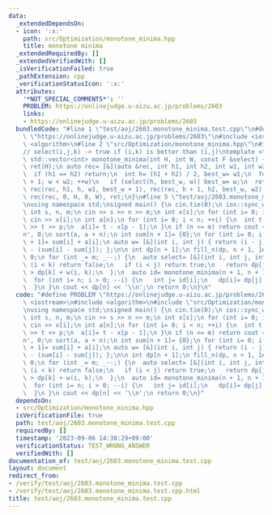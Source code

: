 ```yaml
---
data:
  _extendedDependsOn:
  - icon: ':x:'
    path: src/Optimization/monotone_minima.hpp
    title: monotone minima
  _extendedRequiredBy: []
  _extendedVerifiedWith: []
  _isVerificationFailed: true
  _pathExtension: cpp
  _verificationStatusIcon: ':x:'
  attributes:
    '*NOT_SPECIAL_COMMENTS*': ''
    PROBLEM: https://onlinejudge.u-aizu.ac.jp/problems/2603
    links:
    - https://onlinejudge.u-aizu.ac.jp/problems/2603
  bundledCode: "#line 1 \"test/aoj/2603.monotone_minima.test.cpp\"\n#define PROBLEM\
    \ \"https://onlinejudge.u-aizu.ac.jp/problems/2603\"\n#include <iostream>\n#include\
    \ <algorithm>\n#line 2 \"src/Optimization/monotone_minima.hpp\"\n#include <vector>\n\
    // select(i,j,k) -> true if (i,k) is better than (i,j)\ntemplate <typename F>\
    \ std::vector<int> monotone_minima(int H, int W, const F &select) {\n std::vector<int>\
    \ ret(H);\n auto rec= [&](auto &rec, int h1, int h2, int w1, int w2) -> void {\n\
    \  if (h1 == h2) return;\n  int h= (h1 + h2) / 2, best_w= w1;\n  for (int w= w1\
    \ + 1; w < w2; ++w)\n   if (select(h, best_w, w)) best_w= w;\n  ret[h]= best_w,\
    \ rec(rec, h1, h, w1, best_w + 1), rec(rec, h + 1, h2, best_w, w2);\n };\n return\
    \ rec(rec, 0, H, 0, W), ret;\n}\n#line 5 \"test/aoj/2603.monotone_minima.test.cpp\"\
    \nusing namespace std;\nsigned main() {\n cin.tie(0);\n ios::sync_with_stdio(false);\n\
    \ int s, n, m;\n cin >> s >> n >> m;\n int x[s];\n for (int i= 0; i < s; ++i)\
    \ cin >> x[i];\n int a[n];\n for (int i= 0; i < n; ++i) {\n  int t, p;\n  cin\
    \ >> t >> p;\n  a[i]= t - x[p - 1];\n }\n if (n <= m) return cout << 0 << '\\\
    n', 0;\n sort(a, a + n);\n int sum[n + 1]= {0};\n for (int i= 0; i < n; ++i) sum[i\
    \ + 1]= sum[i] + a[i];\n auto w= [&](int i, int j) { return (i - j) * a[i - 1]\
    \ - (sum[i] - sum[j]); };\n\n int dp[n + 1];\n fill_n(dp, n + 1, 1e9);\n dp[0]=\
    \ 0;\n for (int _= m; _--;) {\n  auto select= [&](int i, int j, int k) {\n   if\
    \ (i < k) return false;\n   if (i < j) return true;\n   return dp[j] + w(i, j)\
    \ > dp[k] + w(i, k);\n  };\n  auto id= monotone_minima(n + 1, n + 1, select);\n\
    \  for (int i= n; i > 0; --i) {\n   int j= id[i];\n   dp[i]= dp[j] + w(i, j);\n\
    \  }\n }\n cout << dp[n] << '\\n';\n return 0;\n}\n"
  code: "#define PROBLEM \"https://onlinejudge.u-aizu.ac.jp/problems/2603\"\n#include\
    \ <iostream>\n#include <algorithm>\n#include \"src/Optimization/monotone_minima.hpp\"\
    \nusing namespace std;\nsigned main() {\n cin.tie(0);\n ios::sync_with_stdio(false);\n\
    \ int s, n, m;\n cin >> s >> n >> m;\n int x[s];\n for (int i= 0; i < s; ++i)\
    \ cin >> x[i];\n int a[n];\n for (int i= 0; i < n; ++i) {\n  int t, p;\n  cin\
    \ >> t >> p;\n  a[i]= t - x[p - 1];\n }\n if (n <= m) return cout << 0 << '\\\
    n', 0;\n sort(a, a + n);\n int sum[n + 1]= {0};\n for (int i= 0; i < n; ++i) sum[i\
    \ + 1]= sum[i] + a[i];\n auto w= [&](int i, int j) { return (i - j) * a[i - 1]\
    \ - (sum[i] - sum[j]); };\n\n int dp[n + 1];\n fill_n(dp, n + 1, 1e9);\n dp[0]=\
    \ 0;\n for (int _= m; _--;) {\n  auto select= [&](int i, int j, int k) {\n   if\
    \ (i < k) return false;\n   if (i < j) return true;\n   return dp[j] + w(i, j)\
    \ > dp[k] + w(i, k);\n  };\n  auto id= monotone_minima(n + 1, n + 1, select);\n\
    \  for (int i= n; i > 0; --i) {\n   int j= id[i];\n   dp[i]= dp[j] + w(i, j);\n\
    \  }\n }\n cout << dp[n] << '\\n';\n return 0;\n}"
  dependsOn:
  - src/Optimization/monotone_minima.hpp
  isVerificationFile: true
  path: test/aoj/2603.monotone_minima.test.cpp
  requiredBy: []
  timestamp: '2023-09-06 14:38:29+09:00'
  verificationStatus: TEST_WRONG_ANSWER
  verifiedWith: []
documentation_of: test/aoj/2603.monotone_minima.test.cpp
layout: document
redirect_from:
- /verify/test/aoj/2603.monotone_minima.test.cpp
- /verify/test/aoj/2603.monotone_minima.test.cpp.html
title: test/aoj/2603.monotone_minima.test.cpp
---
```

